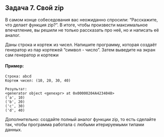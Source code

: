 ## Задача 7. Свой zip
В самом конце собеседования вас неожиданно спросили: “Расскажите, что делает функция zip?”. В итоге, чтобы произвести максимальное впечатление, вы решили не только рассказать про неё, но и написать её аналог.

Даны строка и кортеж из чисел. Напишите программу, которая создаёт генератор из пар кортежей “символ - число”. Затем выведите на экран сам генератор и кортежи


#### Пример:
````
Строка: abcd
Кортеж чисел: (10, 20, 30, 40)

Результат:
<generator object <genexpr> at 0x00000204A4234048>
('a', 10)
('b', 20)
('c', 30)
('d', 40)
````

Дополнительно: создайте полный аналог функции zip, то есть сделайте так, чтобы программа работала с любыми итерируемыми типами данных.
